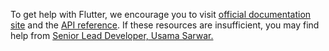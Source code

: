 To get help with Flutter, we encourage you to visit [official documentation site](https://flutter.dev/docs) and the [API reference](https://api.flutter.dev).
If these resources are insufficient, you may find help from [Senior Lead Developer, Usama Sarwar.](https://www.usama.dev)
